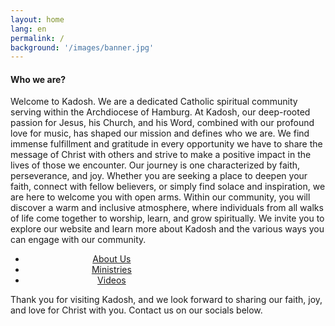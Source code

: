 ```yaml
---
layout: home
lang: en
permalink: /
background: '/images/banner.jpg'
---
```

<div class="container mt-4">
<h4>Who we are?</h4>
  <p class="mt-0">
    Welcome to Kadosh. We are a dedicated Catholic spiritual community serving within the Archdiocese of Hamburg. At Kadosh, our deep-rooted passion for Jesus, his Church, and his Word, combined with our profound love for music, has shaped our mission and defines who we are. We find immense fulfillment and gratitude in every opportunity we have to share the message of Christ with others and strive to make a positive impact in the lives of those we encounter. Our journey is one characterized by faith, perseverance, and joy. Whether you are seeking a place to deepen your faith, connect with fellow believers, or simply find solace and inspiration, we are here to welcome you with open arms. Within our community, you will discover a warm and inclusive atmosphere, where individuals from all walks of life come together to worship, learn, and grow spiritually. We invite you to explore our website and learn more about Kadosh and the various ways you can engage with our community.
  </p>

  <div class="mx-auto" style="width: 300px;text-align: center">
  <ul class="list-unstyled">
    <li><a href="about" class="link-home">About Us</a></li>
    <li><a href="ministries" class="link-home">Ministries</a></li>
    <li><a href="videos" class="link-home">Videos</a></li>
  </ul>
  </div>
Thank you for visiting Kadosh, and we look forward to sharing our faith, joy, and love for Christ with you.
Contact us on our socials below.
</div>